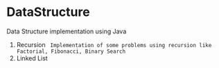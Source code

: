 # DataStructure
Data Structure implementation using Java
1. Recursion
`` Implementation of some problems using recursion like Factorial, Fibonacci, Binary Search``
2. Linked List
